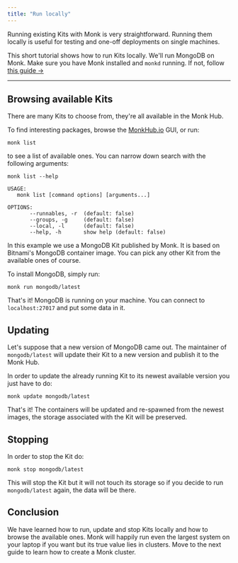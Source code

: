 ```yaml
---
title: "Run locally"
---
```


Running existing Kits with Monk is very straightforward. Running them locally is useful for testing and one-off deployments on single machines.

This short tutorial shows how to run Kits locally. We'll run MongoDB on Monk. Make sure you have Monk installed and `monkd` running. If not, follow [this guide &#8594;
](get-monk.md)

---

## Browsing available Kits

There are many Kits to choose from, they're all available in the Monk Hub.

To find interesting packages, browse the [MonkHub.io](https://monkhub.io) GUI, or run:

    monk list

to see a list of available ones. You can narrow down search with the following arguments:

```
monk list --help

USAGE:
   monk list [command options] [arguments...]

OPTIONS:
       --runnables, -r  (default: false)
       --groups, -g     (default: false)
       --local, -l      (default: false)
       --help, -h       show help (default: false)
```

In this example we use a MongoDB Kit published by Monk. It is based on Bitnami's MongoDB container image. You can pick any other Kit from the available ones of course.

To install MongoDB, simply run:

    monk run mongodb/latest

That's it! MongoDB is running on your machine. You can connect to `localhost:27017` and put some data in it.

## Updating

Let's suppose that a new version of MongoDB came out. The maintainer of `mongodb/latest` will update their Kit to a new version and publish it to the Monk Hub.

In order to update the already running Kit to its newest available version you just have to do:

    monk update mongodb/latest

That's it! The containers will be updated and re-spawned from the newest images, the storage associated with the Kit will be preserved.

## Stopping

In order to stop the Kit do:

    monk stop mongodb/latest

This will stop the Kit but it will not touch its storage so if you decide to run `mongodb/latest` again, the data will be there.

## Conclusion

We have learned how to run, update and stop Kits locally and how to browse the available ones. Monk will happily run even the largest system on your laptop if you want but its true value lies in clusters. Move to the next guide to learn how to create a Monk cluster.
